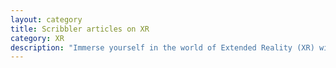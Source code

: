```yaml
---
layout: category
title: Scribbler articles on XR
category: XR
description: "Immerse yourself in the world of Extended Reality (XR) with insights and innovations in Augment Reality (AR), Virtual Reality(VR), and Mulit-Reality (MR) using JavaScript."
---
```

